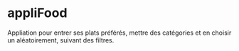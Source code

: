 # appliFood

Appliation pour entrer ses plats préférés, mettre des catégories et en choisir un aléatoirement, suivant des filtres.

